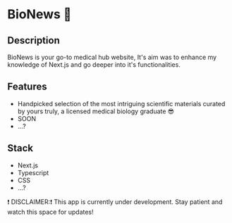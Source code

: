 # BioNews 📰

## Description
BioNews is your go-to medical hub website, It's aim was to enhance my knowledge of Next.js and go deeper into it's functionalities.

## Features
- Handpicked selection of the most intriguing scientific materials curated by yours truly, a licensed medical biology graduate 😎
- SOON
- ...?

## Stack
- Next.js
- Typescript
- CSS
- ...?

❗ DISCLAIMER:❗ 
This app is currently under development. Stay patient and watch this space for updates! 
